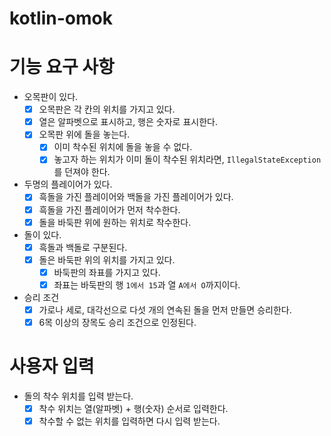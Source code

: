 # kotlin-omok

# 기능 요구 사항

- 오목판이 있다.
    - [x] 오목판은 각 칸의 위치를 가지고 있다.
    - [x] 열은 알파벳으로 표시하고, 행은 숫자로 표시한다.
    - [x] 오목판 위에 돌을 놓는다.
      - [x] 이미 착수된 위치에 돌을 놓을 수 없다.
      - [x] 놓고자 하는 위치가 이미 돌이 착수된 위치라면, `IllegalStateException`를 던져야 한다.
- 두명의 플레이어가 있다.
    - [x] 흑돌을 가진 플레이어와 백돌을 가진 플레이어가 있다.
    - [x] 흑돌을 가진 플레이어가 먼저 착수한다.
    - [x] 돌을 바둑판 위에 원하는 위치로 착수한다.
- 돌이 있다.
    - [x] 흑돌과 백돌로 구분된다.
    - [x] 돌은 바둑판 위의 위치를 가지고 있다.
        - [x] 바둑판의 좌표를 가지고 있다.
        - [x] 좌표는 바둑판의 행 `1에서 15`과 열 `A에서 O`까지이다.
- 승리 조건
    - [x] 가로나 세로, 대각선으로 다섯 개의 연속된 돌을 먼저 만들면 승리한다.
    - [x] 6목 이상의 장목도 승리 조건으로 인정된다.

# 사용자 입력

- 돌의 착수 위치를 입력 받는다.
    - [x] 착수 위치는 열(알파벳) + 행(숫자) 순서로 입력한다.
    - [x] 착수할 수 없는 위치를 입력하면 다시 입력 받는다.
